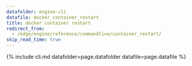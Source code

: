 ```yaml
---
datafolder: engine-cli
datafile: docker_container_restart
title: docker container restart
redirect_from:
  - /edge/engine/reference/commandline/container_restart/
skip_read_time: true
---
```

<!--
Sorry, but the contents of this page are automatically generated from
Docker's source code. If you want to suggest a change to the text that appears
here, you'll need to find the string by searching this repo:

https://github.com/docker/cli
-->

{% include cli.md datafolder=page.datafolder datafile=page.datafile %}
